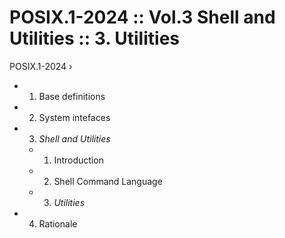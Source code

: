 # POSIX.1-2024 :: Vol.3 Shell and Utilities :: 3. Utilities

POSIX.1-2024 › 
  - 1. Base definitions
  - 2. System intefaces
  - 3. *Shell and Utilities*
    - 1. Introduction
    - 2. Shell Command Language
    - 3. *Utilities*
  - 4. Rationale
